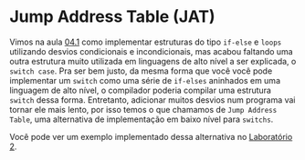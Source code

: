 # Jump Address Table (JAT)

Vimos na aula [04.1](./aex04.1.md) como implementar estruturas do tipo `if-else` e `loops` utilizando desvios condicionais e incondicionais, mas acabou faltando uma outra estrutura muito utilizada em linguagens de alto nível a ser explicada, o `switch case`. Pra ser bem justo, da mesma forma que você você pode implementar um `switch` como uma série de `if-elses` aninhados em uma linguagem de alto nível, o compilador poderia compilar uma estrutura `switch` dessa forma. Entretanto, adicionar muitos desvios num programa vai tornar ele mais lento, por isso temos o que chamamos de `Jump Address Table`, uma alternativa de implementação em baixo nível para `switchs`.

Você pode ver um exemplo implementado dessa alternativa no [Laboratório 2](./../trabalhos/laboratorio/lab_2).